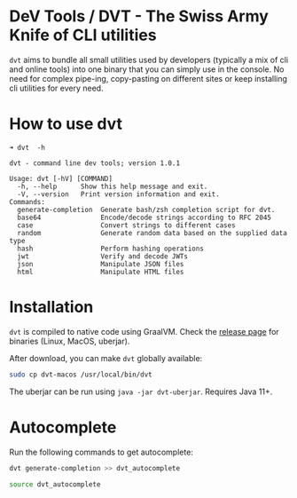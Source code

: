 # DeV Tools / DVT - The Swiss Army Knife of CLI utilities

`dvt` aims to bundle all small utilities used by developers (typically a mix of cli and
online tools) into one binary that you can simply use in the console. No need for complex pipe-ing, 
copy-pasting on different sites or keep installing cli utilities for every need. 

# How to use dvt

```shell
➜ dvt  -h

dvt - command line dev tools; version 1.0.1

Usage: dvt [-hV] [COMMAND]
  -h, --help      Show this help message and exit.
  -V, --version   Print version information and exit.
Commands:
  generate-completion  Generate bash/zsh completion script for dvt.
  base64               Encode/decode strings according to RFC 2045
  case                 Convert strings to different cases
  random               Generate random data based on the supplied data type
  hash                 Perform hashing operations
  jwt                  Verify and decode JWTs
  json                 Manipulate JSON files
  html                 Manipulate HTML files
```

# Installation

`dvt` is compiled to native code using GraalVM. Check
the [release page](https://github.com/ludovicianul/dvt/releases/tag/dvt-1.0.1) for binaries (Linux, MacOS, uberjar).

After download, you can make `dvt` globally available:

```bash
sudo cp dvt-macos /usr/local/bin/dvt
```

The uberjar can be run using `java -jar dvt-uberjar`. Requires Java 11+.

# Autocomplete
Run the following commands to get autocomplete:

```bash
dvt generate-completion >> dvt_autocomplete

source dvt_autocomplete
```
